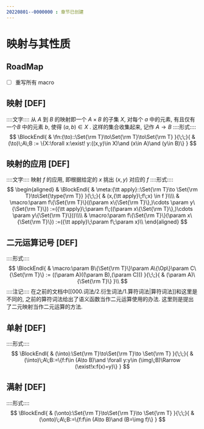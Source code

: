 ```yaml
---
20220801--0000000 : 章节已创建
---
```

# 映射与其性质
## RoadMap
- [ ] 重写所有 macro

## 映射 [DEF]
::::文字::::
从 $A$ 到 $B$ 的映射即一个 $A \times B$ 的子集 $X$, 对每个 $a$ 中的元素, 有且仅有一个$B$ 中的元素 $b$, 使得 $(a,b)\in X$ . 
这样的集合收集起来, 记作 $A \to B$
::::形式::::
$$
\BlockEndl{
    & \fn:(\to)::\Set{\rm T}\to\Set{\rm T}\to\Set{\rm T}
}{\;\;}{
    & (\to)\;A\;B := \{X:\forall x:\exist! y:((x,y)\in X)\and (x\in A)\and (y\in B)\}
}
$$

## 映射的应用 [DEF]
::::文字::::
映射 $f$ 的应用, 即根据给定的 $x$ 挑出 $(x,y)$ 对应的 $f$
::::形式::::
$$
\begin{aligned}
& \BlockEndl{
    & \meta:{\tt apply}::\Set{\rm T}\to \Set{\rm T}\to\Set{\type{\rm T}}
}{\;\;}{
    & (x,{\tt apply}\;f\;x) \in f
}\\\\
& \macro:\param f\{\Set{\rm T}\}((\param x\{\Set{\rm T}\},)\cdots \param y\{\Set{\rm T}\})
:=({\tt apply}\;\param f\;((\param x\{\Set{\rm T}\},)\cdots \param y\{\Set{\rm T}\}))\\\\
& \macro:\param f\{\Set{\rm T}\}(\param x\{\Set{\rm T}\})
:=({\tt apply}\;\param f\;\param x)\\
\end{aligned}
$$

## 二元运算记号 [DEF]
::::形式::::
$$
\BlockEndl{
    & \macro:\param B\{\Set{\rm T}\}\param A\{\Op\}\param C\{\Set{\rm T}\}
    := ((\param A)((\param B),(\param C)))
}{\;\;}{
    & (\param A)\{\Set{\rm T}\}
}\\
$$
::::注记::::
在之前的文档中[[000.词法/2.衍生词法/1.算符词法|算符词法]]和这里是不同的, 之前的算符词法给出了语义函数当作二元运算使用的办法. 
这里则是提出了二元映射当作二元运算的方法. 

## 单射 [DEF]
::::形式::::
$$
\BlockEndl{
    & (\into):\Set{\rm T}\to\Set{\rm T}\to \Set{\rm T}
}{\;\;}{
    & (\into)\;A\;B:=\{f:f\in (A\to B)\and \forall y:y\in (\img\;B)\Rarrow (\exist!x:f(x)=y)\}
}
$$


## 满射 [DEF]
::::形式::::
$$
\BlockEndl{
    & (\onto):\Set{\rm T}\to\Set{\rm T}\to \Set{\rm T}
}{\;\;}{
    & (\onto)\;A\;B:=\{f:f\in (A\to B)\and (B=\img f)\}
}
$$

